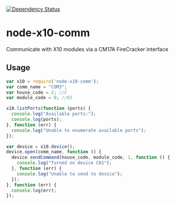 [![Dependency Status](https://david-dm.org/teledemic/node-x10-comm.svg)](https://david-dm.org/teledemic/node-x10-comm)

# node-x10-comm
Communicate with X10 modules via a CM17A FireCracker interface
## Usage
```js
var x10 = require('node-x10-comm');
var comm_name = "COM3";
var house_code = 2; //C
var module_code = 0; //01

x10.listPorts(function (ports) {
  console.log("Available ports:");
  console.log(ports);
}, function (err) {
  console.log("Unable to enumerate available ports");
});

var device = x10.device();
device.open(comm_name, function () {
  device.sendCommand(house_code, module_code, 1, function () {
    console.log("Turned on device C01");
  }, function (err) {
    console.log("Unable to send to device");
  });
}, function (err) {
  console.log(err);
});
```
